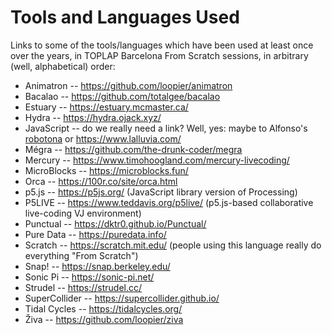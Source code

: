 # Tools and Languages Used

Links to some of the tools/languages which have been used at least once over the years, in TOPLAP Barcelona From Scratch sessions, in arbitrary (well, alphabetical) order:

- Animatron -- https://github.com/loopier/animatron
- Bacalao -- https://github.com/totalgee/bacalao
- Estuary -- https://estuary.mcmaster.ca/
- Hydra -- https://hydra.ojack.xyz/
- JavaScript -- do we really need a link? Well, yes: maybe to Alfonso's [robotona](https://www.lalluvia.com/robotona/) or https://www.lalluvia.com/
- Mégra -- https://github.com/the-drunk-coder/megra
- Mercury -- https://www.timohoogland.com/mercury-livecoding/
- MicroBlocks -- https://microblocks.fun/
- Orca -- https://100r.co/site/orca.html
- p5.js -- https://p5js.org/ (JavaScript library version of Processing) 
- P5LIVE -- https://www.teddavis.org/p5live/ (p5.js-based collaborative live-coding VJ environment)
- Punctual -- https://dktr0.github.io/Punctual/
- Pure Data -- https://puredata.info/
- Scratch -- https://scratch.mit.edu/ (people using this language really do everything "From Scratch")
- Snap! -- https://snap.berkeley.edu/
- Sonic Pi -- https://sonic-pi.net/
- Strudel -- https://strudel.cc/
- SuperCollider -- https://supercollider.github.io/
- Tidal Cycles -- https://tidalcycles.org/
- Živa -- https://github.com/loopier/ziva
